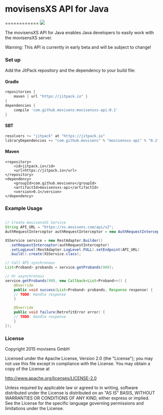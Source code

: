 # movisensXS API for Java
============
<a href="https://jitpack.io/#movisens/movisensxs-api/"><img src="https://img.shields.io/github/tag/movisens/movisensxs-api.svg?label=Maven on JitPack" /></a>

The movisensXS API for Java enables Java developers to easily work with the movisensXS server.

Warning: This API is currently in early beta and will be subject to change!

### Set up ###

Add the JitPack repository and the dependency to your build file:
#### Gradle ####
```gradle
repositories {
    maven { url "https://jitpack.io" }
}
dependencies {
    compile 'com.github.movisens:movisensxs-api:0.1'
}
```
#### SBT ####
```sbt
resolvers += "jitpack" at "https://jitpack.io"
libraryDependencies += "com.github.movisens" % "movisensxs-api" % "0.1"
```
#### Maven ####
```maven
<repository>
    <id>jitpack.io</id>
    <url>https://jitpack.io</url>
</repository>
<dependency>
    <groupId>com.github.movisens</groupId>
    <artifactId>movisensxs-api</artifactId>
    <version>0.1</version>
</dependency>
```
### Example Usage ###
```java

// Create movisensXS Service
String API_URL = "https://xs.movisens.com/api/v2";
AuthRequestInterceptor authRequestInterceptor = new AuthRequestInterceptor("API KEY HERE"); // Add your API Key here

XSService service = new RestAdapter.Builder()
  .setRequestInterceptor(authRequestInterceptor)
  .setLogLevel(RestAdapter.LogLevel.FULL).setEndpoint(API_URL)
  .build().create(XSService.class);

// Call API synchronous
List<Proband> probands = service.getProbands(989);

// Or asynchronous	
service.getProbands(989, new Callback<List<Proband>>() {
	@Override
	public void success(List<Proband> probands, Response response) {
    // TODO: Handle response
	}

	@Override
	public void failure(RetrofitError error) {
    // TODO: Handle response
	}
});
```
### License ###
Copyright 2015 movisens GmbH

Licensed under the Apache License, Version 2.0 (the "License");
you may not use this file except in compliance with the License.
You may obtain a copy of the License at

http://www.apache.org/licenses/LICENSE-2.0

Unless required by applicable law or agreed to in writing, software
distributed under the License is distributed on an "AS IS" BASIS,
WITHOUT WARRANTIES OR CONDITIONS OF ANY KIND, either express or implied.
See the License for the specific language governing permissions and
limitations under the License.

